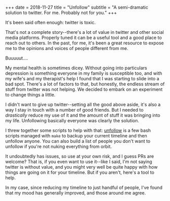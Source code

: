 +++
date = 2018-11-27
title = "Unfollow"
subtitle = "A semi-dramatic solution to twitter. For me. Probably not for you."
+++

It's been said often enough: twitter is toxic.

That's not a complete story--there's a lot of value in twitter and other
social media platforms. Properly tuned it can be a useful tool and a good
place to reach out to others. In the past, for me, it's been a great resource
to expose me to the opinions and voices of people different from me.

Buuuuut....

My mental health is sometimes dicey. Without going into particulars depression
is something everyone in my family is susceptible too, and with my wife's and
my therapist's help I found that I was starting to slide into a bad spot.
There's a lot of factors to that, but honestly, the endless stream of stuff
from twitter was not helping. We decided to embark on an experiment to change
things a little.

I didn't want to give up twitter--setting all the good above aside, it's also
a way I stay in touch with a number of good friends. But I needed to
*drastically* reduce my use of it and the amount of stuff it was bringing into
my life. Unfollowing basically everyone was clearly the solution.

I threw together some scripts to help with that:
[unfollow](https://github.com/jaycee/unfollow) is a few bash scripts managed
with `make` to backup your current timeline and then unfollow anyone. You can
also build a list of people you don't want to unfollow if you're not nuking
everything from orbit.

It undoubtedly has issues, so use at your own risk, and I guess PRs are
welcome? That is, if you even want to use it--like I said, I'm not saying
twitter is without value, and you might very well be quite happy with how
things are going on it for your timeline. But if you aren't, here's a tool to
help.

In my case, since reducing my timeline to just handful of people, I've found
that my mood has generally improved, and those around me agree.
